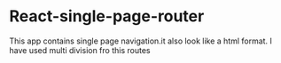 # React-single-page-router


This app contains single page navigation.it also look like a  html format.
I have used multi division fro this routes
